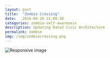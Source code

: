 ```yaml
---
layout: post
title:  "Zombie Crossing"
date:   2016-04-20 21:00:30
categories: zombie-self-awareness
description: Updating Dated Civic Architecture
permalink: zombie
img: /img/zombiecrossing.png
---
```

<!-- <div>
	<iframe width="100%" height="480" src="https://www.youtube.com/embed/8-9-8u0JUWc?list=PLp1AzLEITCFxnF3zXRn5ZErynB5Vg5Ynr" frameborder="0" allowfullscreen></iframe>
</div> -->

<img src="{{post.img}}" class="img-responsive" alt="Responsive image">

<!-- Check out the [Jekyll docs][jekyll] for more info on how to get the most out of Jekyll. File all bugs/feature requests at [Jekyll’s GitHub repo][jekyll-gh]. If you have questions, you can ask them on [Jekyll’s dedicated Help repository][jekyll-help]. -->

[jekyll]:      http://jekyllrb.com
[jekyll-gh]:   https://github.com/jekyll/jekyll
[jekyll-help]: https://github.com/jekyll/jekyll-help
